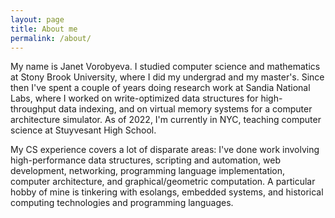 ```yaml
---
layout: page
title: About me
permalink: /about/
---
```


My name is Janet Vorobyeva. I studied computer science and mathematics at Stony Brook University, where I did my undergrad and my master's. Since then I've spent a couple of years doing research work at Sandia National Labs, where I worked on write-optimized data structures for high-throughput data indexing, and on virtual memory systems for a computer architecture simulator. As of 2022, I'm currently in NYC, teaching computer science at Stuyvesant High School.

My CS experience covers a lot of disparate areas: I've done work involving high-performance data structures, scripting and automation, web development, networking, programming language implementation, computer architecture, and graphical/geometric computation. A particular hobby of mine is tinkering with esolangs, embedded systems, and historical computing technologies and programming languages.

<!--
I'm currently working for the HPC department at Stony Brook, performing Linux system administration and general problem-fixing.
This past summer, I worked at Grist Labs, a startup in NYC working on making spreadsheets more organized and more capable. Before that, I interned at a few other places. mostly doing internal scripting/automation.

I study computer science and electrical engineering at Stony Brook University. When not at school, I live in NYC.
-->
